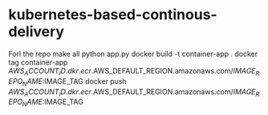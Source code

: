 # kubernetes-based-continous-delivery

Forl the repo
make all
python app.py
docker build -t container-app .
docker tag container-app $AWS_ACCOUNT_ID.dkr.ecr.$AWS_DEFAULT_REGION.amazonaws.com/$IMAGE_REPO_NAME:$IMAGE_TAG
docker push $AWS_ACCOUNT_ID.dkr.ecr.$AWS_DEFAULT_REGION.amazonaws.com/$IMAGE_REPO_NAME:$IMAGE_TAG

